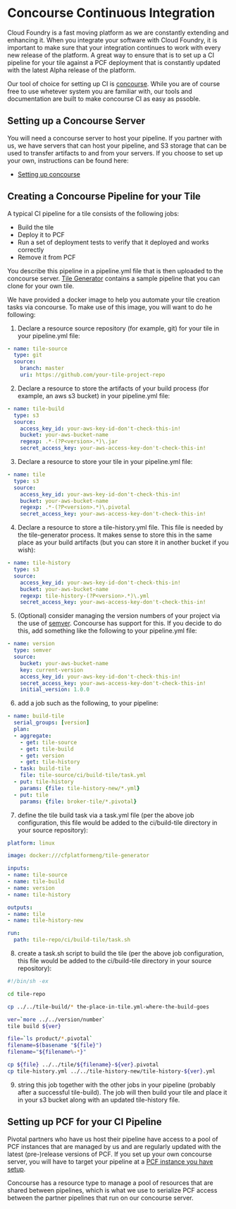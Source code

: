 # Concourse Continuous Integration

Cloud Foundry is a fast moving platform as we are constantly extending and
enhancing it. When you integrate your software with Cloud Foundry, it is
important to make sure that your integration continues to work with every
new release of the platform. A great way to ensure that is to set up a CI
pipeline for your tile against a PCF deployment that is constantly updated
with the latest Alpha release of the platform.

Our tool of choice for setting up CI is [concourse](http://concourse.ci/).
While you are of course free to use whetever system you are familiar with,
our tools and documentation are built to make concourse CI as easy as
pssoble.

<a name="server"></a> 
## Setting up a Concourse Server

You will need a concourse server to host your pipeline. If you partner with
us, we have servers that can host your pipeline, and S3 storage that can be
used to transfer artifacts to and from your servers. If you choose to set
up your own, instructions can be found here:

- [Setting up concourse](http://concourse.ci/setting-up.html)

<a name="pipeline"></a> 
## Creating a Concourse Pipeline for your Tile

A typical CI pipeline for a tile consists of the following jobs:

- Build the tile
- Deploy it to PCF
- Run a set of deployment tests to verify that it deployed and works correctly
- Remove it from PCF

You describe this pipeline in a pipeline.yml file that is then uploaded to the
concourse server. [Tile Generator](tile-generator.md) contains a sample
pipeline that you can clone for your own tile. 

We have provided a docker image to help you automate your tile creation tasks via concourse. 
To make use of this image, you will want to do he following:

1. Declare a resource source repository (for example, git) for your tile in your pipeline.yml file:

```yml
- name: tile-source
  type: git
  source:
    branch: master
    uri: https://github.com/your-tile-project-repo
```

2. Declare a resource to store the artifacts of your build process (for example, an aws s3
bucket) in your pipeline.yml file:

```yml
- name: tile-build
  type: s3
  source:
    access_key_id: your-aws-key-id-don't-check-this-in!
    bucket: your-aws-bucket-name
    regexp: .*-(?P<version>.*)\.jar
    secret_access_key: your-aws-access-key-don't-check-this-in!
```

3. Declare a resource to store your tile in your pipeline.yml file:

```yml
- name: tile
  type: s3
  source:
    access_key_id: your-aws-key-id-don't-check-this-in!
    bucket: your-aws-bucket-name
    regexp: .*-(?P<version>.*)\.pivotal
    secret_access_key: your-aws-access-key-don't-check-this-in!
```

4. Declare a resource to store a tile-history.yml file. This file is needed by the tile-generator process.
It makes sense to store this in the same place as your build artifacts (but you can store it in another bucket if you wish):

```yml
- name: tile-history
  type: s3
  source:
    access_key_id: your-aws-key-id-don't-check-this-in!
    bucket: your-aws-bucket-name
    regexp: tile-history-(?P<version>.*)\.yml
    secret_access_key: your-aws-access-key-don't-check-this-in!
```

5. (Optional) consider managing the version numbers of your project via the use of [semver](http://semver.org/). Concourse has
support for this. If you decide to do this, add something like the following to your pipeline.yml file:


```yml
- name: version
  type: semver
  source:
    bucket: your-aws-bucket-name
    key: current-version
    access_key_id: your-aws-key-id-don't-check-this-in!
    secret_access_key: your-aws-access-key-don't-check-this-in!
    initial_version: 1.0.0
```

6. add a job such as the following, to your pipeline:


```yml
- name: build-tile
  serial_groups: [version]
  plan:
  - aggregate:
    - get: tile-source
    - get: tile-build
    - get: version
    - get: tile-history
  - task: build-tile
    file: tile-source/ci/build-tile/task.yml
  - put: tile-history
    params: {file: tile-history-new/*.yml}
  - put: tile
    params: {file: broker-tile/*.pivotal}
```

7. define the tile build task via a task.yml file (per the above job configuration, this file would
be added to the ci/build-tile directory in your source repository):

```yml
platform: linux

image: docker:///cfplatformeng/tile-generator

inputs:
- name: tile-source
- name: tile-build
- name: version
- name: tile-history

outputs:
- name: tile
- name: tile-history-new

run:
  path: tile-repo/ci/build-tile/task.sh
```

8. create a task.sh script to build the tile (per the above job configuration, this file would
be added to the ci/build-tile directory in your source repository):

```sh
#!/bin/sh -ex

cd tile-repo

cp ../../tile-build/* the-place-in-tile.yml-where-the-build-goes

ver=`more ../../version/number`
tile build ${ver}

file=`ls product/*.pivotal`
filename=$(basename "${file}")
filename="${filename%-*}"

cp ${file} ../../tile/${filename}-${ver}.pivotal
cp tile-history.yml ../../tile-history-new/tile-history-${ver}.yml
``` 

9. string this job together with the other jobs in your pipeline (probably after a successful tile-build).
The job will then build your tile and place it in your s3 bucket along with an updated tile-history file.


<a name="pool"></a> 
## Setting up PCF for your CI Pipeline

Pivotal partners who have us host their pipeline have access to a pool of PCF
instances that are managed by us and are regularly updated with the latest
(pre-)release versions of PCF. If you set up your own concourse server, you
will have to target your pipeline at a [PCF instance you have setup](setup-pcf.md).

Concourse has a resource type to manage a pool of resources that are shared
between pipelines, which is what we use to serialize PCF access between the
partner pipelines that run on our concourse server.
